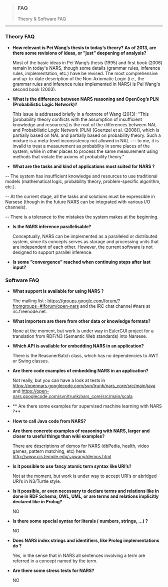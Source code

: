 > ### FAQ  
> Theory & Software FAQ

***

### Theory FAQ

* **How relevant is Pei Wang’s thesis to today’s theory? As of 2013, are there some revisions of ideas, or ”just” deepening of analysis?**

  Most of the basic ideas in Pei Wang’s thesis (1995) and first book (2006) remain in today's NARS, though some  details (grammar rules, inference rules, implementation, etc.) have be revised. The most comprehensive and up-to-date description of the Non-Axiomatic Logic (i.e., the grammar rules and inference rules implemented in NARS) is Pei Wang's second book (2003).

* **What is the difference between NARS reasoning and OpenCog’s PLN (Probabilistic Logic Network)?**

  This issue is addressed briefly in a footnote of Wang (2013): "This [probability theory conflicts with the assumption of insufficient knowledge and resources] is the root of the differences between NAL and Probabilistic Logic Network (PLN) [Goertzel et al. (2008)], which is partially based on NAL and partially based on probability theory. Such a mixture is a meta-level inconsistency not allowed in NAL --- to me, it is invalid to treat a measurement as probability in some places of the system, while in other places to process the same measurement using methods that violate the axioms of probability theory."

* **What are the tasks and kind of applications most suited for NARS ?**

-- The system has insufficient knowledge and resources to use traditional models (mathematical logic, probability theory, problem-specific algorithm, etc.).

-- At the current stage, all the tasks and solutions must be expressible in Narsese (though in the future NARS can be integrated with various I/O channels).

-- There is a tolerance to the mistakes the system makes at the beginning.

* **Is the NARS inference parallelisable?**

  Conceptually, NARS can be implemented as a paralleled or distributed system, since its concepts serves as storage and processing units that are independent of each other. However, the current software is not designed to support parallel inference.

* **Is some ”convergence” reached when continuing steps after last input?**

### Software FAQ

* **What support is available for using NARS ?**

  The mailing list : https://groups.google.com/forum/?fromgroups=#!forum/open-nars and the IRC chat channel #nars at irc.freenode.net.

* **What importers are there from other data or knowledge formats?**

  None at the moment, but work is under way in EulerGUI project for a translation from RDF/N3 (Semantic Web standards) into Narsese.

* **Which API is available for embedding NARS in an application?**

  There is the ReasonerBatch class, which has no dependencies to AWT or Swing classes.

* **Are there code examples of embedding NARS in an application?**

  Not really, but you can have a look at tests in https://opennars.googlecode.com/svn/trunk/nars_core/src/main/java and https://open-nars.googlecode.com/svn/trunk/nars_core/src/main/scala

* ** Are there some examples for supervised machine learning with NARS ?**

* **How to call Java code from NARS?**

* **Are there concrete examples of reasoning with NARS, larger and closer to useful things than wiki examples?**

  There are descriptions of demos for NARS (dbPedia, health, video games, pattern matching, etc) here: http://www.cis.temple.edu/~pwang/demos.html

* **Is it possible to use fancy atomic term syntax like URI’s?**

  Not at the moment, but work is under way to accept URI’s or abridged URI’s in N3/Turtle style.

* **Is it possible, or even necessary to declare terms and relations like in done in RDF Schema, OWL, UML, or are terms and relations implicitly declared like in Prolog?**

  NO

* **Is there some special syntax for literals ( numbers, strings, ...) ?**

  NO

* **Does NARS index strings and identifiers, like Prolog implementations do ?**

  Yes, in the sense that in NARS all sentences involving a term are referred in a concept named by the term.

* **Are there some stress tests for NARS?**

  NO
